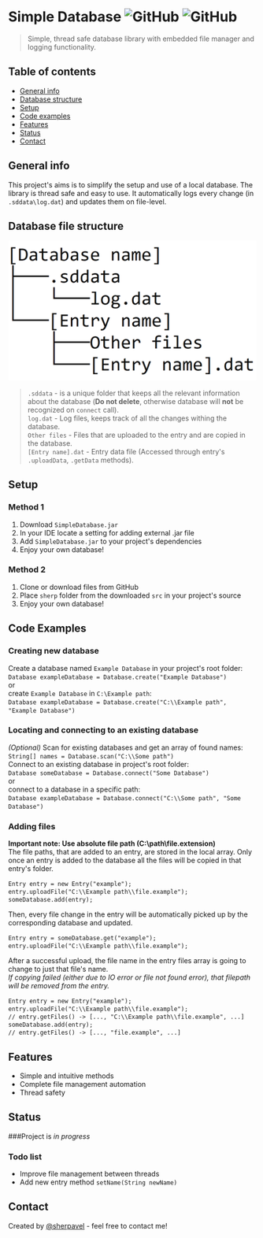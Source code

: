 # Simple Database ![GitHub](https://img.shields.io/badge/jdk-%3E%3D%201.8-brightgreen?style=flat-square) ![GitHub](https://img.shields.io/badge/license-MIT-green?style=flat-square)
> Simple, thread safe database library with embedded file manager and logging functionality.  


## Table of contents
* [General info](#general-info)
* [Database structure](#database-file-structure)
* [Setup](#setup)
* [Code examples](#code-examples)
* [Features](#features)
* [Status](#status)
* [Contact](#contact)


## General info
This project's aims is to simplify the setup and use of a local database. The library is thread safe and easy to use. It automatically logs every change (in `.sddata\log.dat`) and updates them on file-level.


## Database file structure
![file structure](./images/fs.png)
>`.sddata` - is a unique folder that keeps all the relevant information about the database (__Do not delete__, otherwise database will __not__ be recognized on `connect` call).  
>`log.dat` - Log files, keeps track of all the changes withing the database.  
>`Other files` - Files that are uploaded to the entry and are copied in the database.  
>`[Entry name].dat` - Entry data file (Accessed through entry's `.uploadData`, `.getData` methods).


## Setup
### Method 1
1. Download `SimpleDatabase.jar`
2. In your IDE locate a setting for adding external .jar file
4. Add `SimpleDatabase.jar` to your project's dependencies
5. Enjoy your own database!

### Method 2
1. Clone or download files from GitHub
2. Place `sherp` folder from the downloaded `src` in your project's source
3. Enjoy your own database!


## Code Examples
### Creating new database 
Create a database named `Example Database` in your project's root folder:  
`Database exampleDatabase = Database.create("Example Database")`  
or  
create `Example Database` in `C:\Example path`:  
`Database exampleDatabase = Database.create("C:\\Example path", "Example Database")`

### Locating and connecting to an existing database  
_(Optional)_ Scan for existing databases and get an array of found names:  
`String[] names = Database.scan("C:\\Some path")`  
Connect to an existing database in project's root folder:  
`Database someDatabase = Database.connect("Some Database")`  
or  
connect to a database in a specific path:  
`Database exampleDatabase = Database.connect("C:\\Some path", "Some Database")`

### Adding files
__Important note: Use absolute file path (C:\path\file.extension)__  
The file paths, that are added to an entry, are stored in the local array. Only once an entry is added to the database all the files will be copied in that entry's folder.
```
Entry entry = new Entry("example");
entry.uploadFile("C:\\Example path\\file.example");
someDatabase.add(entry);
```

Then, every file change in the entry will be automatically picked up by the corresponding database and updated.  
```
Entry entry = someDatabase.get("example");
entry.uploadFile("C:\\Example path\\file.example");
```

After a successful upload, the file name in the entry files array is going to change to just that file's name.  
_If copying failed (either due to IO error or file not found error), that filepath will be removed from the entry._
```
Entry entry = new Entry("example");
entry.uploadFile("C:\\Example path\\file.example");
// entry.getFiles() -> [..., "C:\\Example path\\file.example", ...]
someDatabase.add(entry);
// entry.getFiles() -> [..., "file.example", ...]
```


## Features
* Simple and intuitive methods
* Complete file management automation
* Thread safety


## Status
###Project is _in progress_
### Todo list
* Improve file management between threads
* Add new entry method `setName(String newName)`


## Contact
Created by [@sherpavel](https://www.linkedin.com/in/sherpavel/) - feel free to contact me!

